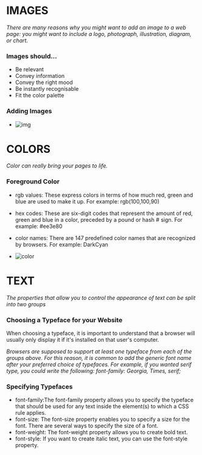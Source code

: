 # IMAGES
*There are many reasons why you might
want to add an image to a web page: you
might want to include a logo, photograph,
illustration, diagram, or chart.*

### Images should...
 * Be relevant
 * Convey information
 * Convey the right mood
 * Be instantly recognisable
 * Fit the color palette

 ### Adding Images
* ![img](https://images.slideplayer.com/26/8482529/slides/slide_2.jpg)

# COLORS
*Color can really bring your pages to life.*

### Foreground Color
* rgb values:
These express colors in terms
of how much red, green and
blue are used to make it up. For
example: rgb(100,100,90)
* hex codes:
These are six-digit codes that
represent the amount of red,
green and blue in a color,
preceded by a pound or hash #
sign. For example: #ee3e80
* color names:
There are 147 predefined color
names that are recognized
by browsers. For example:
DarkCyan

* ![color](https://wptavern.com/wp-content/uploads/2021/02/wp-admin-color-palette.jpg)


# TEXT
*The properties that allow you to control
the appearance of text can be split into
two groups*

### Choosing a Typeface for your Website
When choosing
a typeface, it
is important to
understand that a
browser will usually
only display it if it's
installed on that
user's computer.

*Browsers are supposed to support at least one typeface from each of
the groups above. For this reason, it is common to add the generic font
name after your preferred choice of typefaces.
For example, if you wanted serif type, you could write the following:
font-family: Georgia, Times, serif;*

### Specifying Typefaces
* font-family:The font-family property
allows you to specify the
typeface that should be used for
any text inside the element(s) to
which a CSS rule applies.
* font-size: The font-size property enables
you to specify a size for the
font. There are several ways to
specify the size of a font. 
* font-weight: The font-weight property
allows you to create bold text.
* font-style: If you want to create italic text,
you can use the font-style
property.